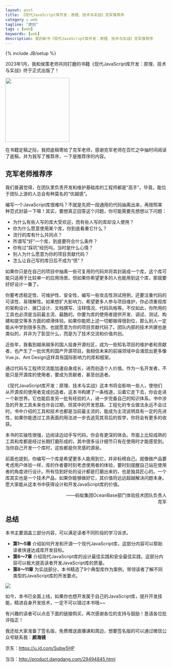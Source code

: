 ```yaml
---
layout: post
title: 《现代JavaScript库开发：原理、技术与实战》克军推荐序
category : web
tagline: "原创"
tags : [web]
keywords: [web]
description: 我的新书《现代JavaScript库开发：原理、技术与实战》克军推荐序
---
```

{% include JB/setup %}

2023年1月，我和侯策老师共同打磨的书籍《现代JavaScript库开发：原理、技术与实战》终于正式出版了！

<img src="{{BLOG_IMG}}593.jpeg" width="200">

在书籍定稿之际，我把底稿寄给了克军老师，感谢克军老师在百忙之中抽时间阅读了底稿，并为我写了推荐序，一下是推荐序的内容。

## 克军老师推荐序
我们普遍觉得，在团队里负责开发和维护基础库的工程师都是“高手”。毕竟，能位于团队上游的人总会有种莫名的“优越感”。

编写一个JavaScript库很难吗？不就是先把一段通用的代码抽离出来，再按照某种范式封装一下嘛！其实，要想真正回答这个问题，你可能需要先想想以下问题：

- 为什么有些人写的库大受欢迎，而有些人写的库却没人使用？
- 你为什么愿意使用某个库，你到底看重它什么？
- 流行的库有什么共同点？
- 所谓写“好”一个库，到底要符合什么条件？
- 你有过“踩坑”经历吗，当时是什么心情？
- 别人为什么愿意为你的项目贡献代码？
- 怎么让自己写的库日后不成为“债”？

如果你只是在自己的项目中抽离一些可复用的代码并将其封装成一个库，这个库可能只适用于比较单一的应用场景。但如果你希望更多的人也能用到这个库，那就要好好设计一番了。

你要考虑稳定性、可维护性、安全性，编写一些攻击性测试用例，还要注重代码的可读性、易理解性。如果想扩大影响力，希望更多人参与项目维护，你必须重视库的架构设计、接囗设计、文档撰写、注释情况、代码风格等。不仅如此，你所用的工具也必须是当前最主流、最酷的。你要为库的使用者提供开发、调试、测试、构建和提交等多方面的顺滑体验。如果你能把上述一切都做得很到位，那么别人一定能从中学到很多东西，也就愿意为你的项目贡献代码了。团队内部的技术共建也是类似的，并非为了彰显什么，而是为了技术交流和价值共创。

近些年，我看到越来越多的国人投身开源社区，成为一些知名项目的维护者和贡献者，也产生了一批优秀的国产开源项目。我相信未来的前端领域中会涌现出更多像Vue.js、Ant Design这样具有国际影响力的库和框架。

通过代码与工程师交流能加速自身成长，进而创造个人价值。作为一名开发者，不能只是开源库的使用者，要成为贡献者，甚至创造者。

《现代JavaScript库开发：原理、技术与实战》这本书将会影响一些人，使他们从开源库的使用者变成创造者。这本书构建了一条栈道，沿着它走下去，你会走进一个新世界。它也能启发另一批有经验的人，进一步完备自己的知识体系。书中涉及的开发工具未来也许会过期，但其中的开发思路、工程化的专业做法永远不会过时。书中介绍的工具和技术也都是当前最主流的，能成为主流说明具有一定的先进性，如果你能透过工具表面的用法进一步去追究其背后的哲学，你将会有更多的收获。

本书的实操性很强，边阅读边动手写代码，你会有更深的体会。市面上比较成熟的工具和库都是经过长期打磨形成的，其中很多设计细节只有在使用时才能感受到。当你自己开发一个库时，这些都是你灵感的源泉。

前面也提到，你编写一个库是希望更多人能用到它，并非标榜自己。就像做产品要考虑用户体验一样，库的作者要时刻考虑使用者的体验，要时刻提醒自己站在使用者的角度进行设计。所有恰到好处的设计都是打磨出来的，也是独具匠心的。一个库其实也是一个技术产品，如果你能够做好它，其价值将远远超越解决问题本身。愿大家能从这本书中获得设计和开发JavaScript库的价值。

<div style="text-align: right">
——蚂蚁集团OceanBase部门体验技术团队负责人
<br>
克军
</div>

## 总结

本书主要涵盖三部分内容，可以满足读者不同阶段的学习诉求。

- **第1～5章** 介绍如何开发和开源一个现代JavaScript库，这部分内容可以帮助读者快速达成库开发目标。
- **第6～7章** 介绍现代JavaScript库的设计最佳实践和安全最佳实践，这部分内容可以极大提高读者开发JavaScript库的质量。
- **第8～11章** 为实战部分，本书精选了9个典型库作为案例，带领读者了解不同类型的JavaScript库的开发要点。

<img src="{{BLOG_IMG}}594.png">

如今，本书已全面上线，如果你也想开发属于自己的JavaScript库，提升开发技能，精进自身开发技术，一定不可以错过本书哦~~

有兴趣的读者可以点击下面的链接购买，再次感谢各位的支持与鼓励！恳请各位批评指正！

我还给大家准备了签名版，免费赠送直播课和周边，想要签名版的可以通过微信公众号联系我：**颜海镜**

京东：<a href="https://u.jd.com/Subw5HP" target="_blank">https://u.jd.com/Subw5HP</a> 

当当：<a href="http://product.dangdang.com/29494845.html" target="_blank">http://product.dangdang.com/29494845.html</a>
